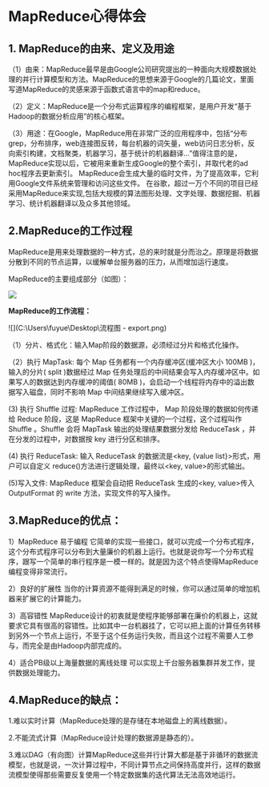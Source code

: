 #                                           MapReduce心得体会



## 1. MapReduce的由来、定义及用途



（1）由来：MapReduce最早是由Google公司研究提出的一种面向大规模数据处理的并行计算模型和方法。MapReduce的思想来源于Google的几篇论文，里面写道MapReduce的灵感来源于函数式语言中的map和reduce。

（2）定义：MapReduce是一个分布式运算程序的编程框架，是用户开发“基于Hadoop的数据分析应用”的核心框架。

（3）用途：在Google，MapReduce用在非常广泛的应用程序中，包括“分布grep，分布排序，web连接图反转，每台机器的词矢量，web访问日志分析，反向索引构建，文档聚类，机器学习，基于统计的机器翻译...”值得注意的是，MapReduce实现以后，它被用来重新生成Google的整个索引，并取代老的ad hoc程序去更新索引。 MapReduce会生成大量的临时文件，为了提高效率，它利用Google文件系统来管理和访问这些文件。 在谷歌，超过一万个不同的项目已经采用MapReduce来实现,包括大规模的算法图形处理、文字处理、数据挖掘、机器学习、统计机器翻译以及众多其他领域。



## 2.MapReduce的工作过程

MapReduce是用来处理数据的一种方式，总的来时就是分而治之。原理是将数据分散到不同的节点运算，以缓解单台服务器的压力，从而增加运行速度。



MapReduce的主要组成部分（如图）：

![](C:\Users\fuyue\Desktop\微信图片_20220918215957.jpg)



**MapReduce的工作流程：**



![](C:\Users\fuyue\Desktop\流程图 - export.png)





（1）分片、格式化：输入Map阶段的数据源，必须经过分片和格式化操作。



（2）执行 MapTask: 每个 Map 任务都有一个内存缓冲区(缓冲区大小 100MB )，输入的分片( split )数据经过 Map 任务处理后的中间结果会写入内存缓冲区中。如果写人的数据达到内存缓冲的阈值( 80MB )，会启动一个线程将内存中的溢出数据写入磁盘，同时不影响 Map 中间结果继续写入缓冲区。



(3) 执行 Shuffle 过程: MapReduce 工作过程中， Map 阶段处理的数据如何传递给 Reduce 阶段，这是 MapReduce 框架中关键的一个过程，这个过程叫作 Shuffle 。Shuffle 会将 MapTask 输出的处理结果数据分发给 ReduceTask ，并在分发的过程中，对数据按 key 进行分区和排序。



(4)  执行 ReduceTask: 输入 ReduceTask 的数据流是<key, {value list}>形式，用户可以自定义 reduce()方法进行逻辑处理，最终以<key, value>的形式输出。



(5)写入文件: MapReduce 框架会自动把 ReduceTask 生成的<key, value>传入 OutputFormat 的 write 方法，实现文件的写入操作。





## 3.MapReduce的优点：

1）MapReduce 易于编程
它简单的实现一些接口，就可以完成一个分布式程序，这个分布式程序可以分布到大量廉价的机器上运行。也就是说你写一个分布式程序，跟写一个简单的串行程序是一模一样的。就是因为这个特点使得MapReduce编程变得非常流行。

2）良好的扩展性
当你的计算资源不能得到满足的时候，你可以通过简单的增加机器来扩展它的计算能力。

3）高容错性
MapReduce设计的初衷就是使程序能够部署在廉价的机器上，这就要求它具有很高的容错性。比如其中一台机器挂了，它可以把上面的计算任务转移到另外一个节点上运行，不至于这个任务运行失败，而且这个过程不需要人工参与，而完全是由Hadoop内部完成的。

4）适合PB级以上海量数据的离线处理
可以实现上千台服务器集群并发工作，提供数据处理能力。






## 4.MapReduce的缺点：

1.难以实时计算（MapReduce处理的是存储在本地磁盘上的离线数据）。

2.不能流式计算（MapReduce设计处理的数据源是静态的）。

3.难以DAG（有向图）计算MapReduce这些并行计算大都是基于非循环的数据流模型，也就是说，一次计算过程中，不同计算节点之间保持高度并行，这样的数据流模型使得那些需要反复使用一个特定数据集的迭代算法无法高效地运行。

